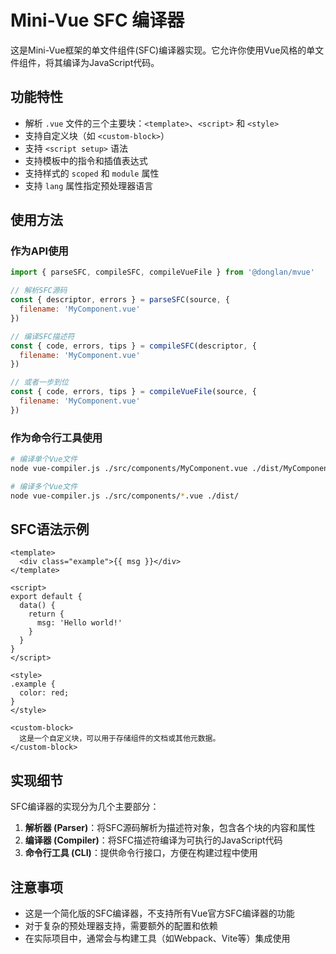# Mini-Vue SFC 编译器

这是Mini-Vue框架的单文件组件(SFC)编译器实现。它允许你使用Vue风格的单文件组件，将其编译为JavaScript代码。

## 功能特性

- 解析 `.vue` 文件的三个主要块：`<template>`、`<script>` 和 `<style>`
- 支持自定义块（如 `<custom-block>`）
- 支持 `<script setup>` 语法
- 支持模板中的指令和插值表达式
- 支持样式的 `scoped` 和 `module` 属性
- 支持 `lang` 属性指定预处理器语言

## 使用方法

### 作为API使用

```js
import { parseSFC, compileSFC, compileVueFile } from '@donglan/mvue'

// 解析SFC源码
const { descriptor, errors } = parseSFC(source, { 
  filename: 'MyComponent.vue' 
})

// 编译SFC描述符
const { code, errors, tips } = compileSFC(descriptor, { 
  filename: 'MyComponent.vue' 
})

// 或者一步到位
const { code, errors, tips } = compileVueFile(source, { 
  filename: 'MyComponent.vue' 
})
```

### 作为命令行工具使用

```bash
# 编译单个Vue文件
node vue-compiler.js ./src/components/MyComponent.vue ./dist/MyComponent.js

# 编译多个Vue文件
node vue-compiler.js ./src/components/*.vue ./dist/
```

## SFC语法示例

```vue
<template>
  <div class="example">{{ msg }}</div>
</template>

<script>
export default {
  data() {
    return {
      msg: 'Hello world!'
    }
  }
}
</script>

<style>
.example {
  color: red;
}
</style>

<custom-block>
  这是一个自定义块，可以用于存储组件的文档或其他元数据。
</custom-block>
```

## 实现细节

SFC编译器的实现分为几个主要部分：

1. **解析器 (Parser)**：将SFC源码解析为描述符对象，包含各个块的内容和属性
2. **编译器 (Compiler)**：将SFC描述符编译为可执行的JavaScript代码
3. **命令行工具 (CLI)**：提供命令行接口，方便在构建过程中使用

## 注意事项

- 这是一个简化版的SFC编译器，不支持所有Vue官方SFC编译器的功能
- 对于复杂的预处理器支持，需要额外的配置和依赖
- 在实际项目中，通常会与构建工具（如Webpack、Vite等）集成使用 